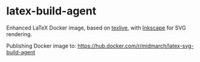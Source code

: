 # latex-build-agent

Enhanced LaTeX Docker image, based on [texlive](https://hub.docker.com/r/texlive/texlive), with [Inkscape](https://inkscape.org/) for SVG rendering. 

Publishing Docker image to: https://hub.docker.com/r/midmarch/latex-svg-build-agent
